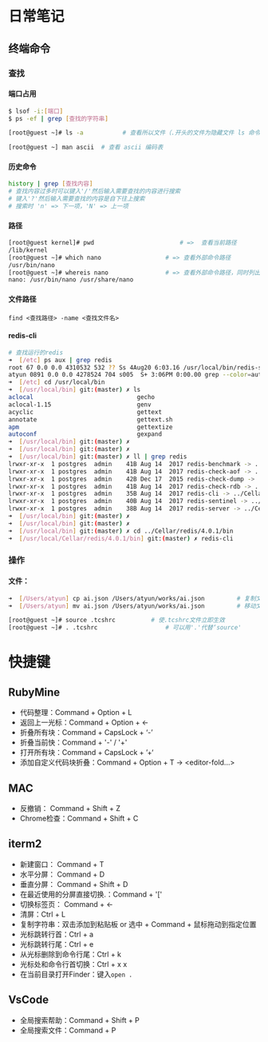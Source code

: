 # 日常笔记

## 终端命令

### 查找

#### 端口占用

```bash
$ lsof -i:[端口]
$ ps -ef | grep [查找的字符串]

[root@guest ~]# ls -a			# 查看所以文件（.开头的文件为隐藏文件 ls 命令不会显示）

[root@guest ~] man ascii  # 查看 ascii 编码表
```

#### 历史命令

~~~bash
history | grep [查找内容]
# 查找内容过多时可以键入'/'然后输入需要查找的内容进行搜索
# 键入'?'然后输入需要查找的内容是自下往上搜索
# 搜索时 'n' => 下一项，'N' => 上一项
~~~

#### 路径

```bash
[root@guest kernel]# pwd 						# =>  查看当前路径
/lib/kernel
[root@guest ~]# which nano					# => 查看外部命令路径
/usr/bin/nano
[root@guest ~]# whereis nano				# => 查看外部命令路径，同时列出相关配置文件
nano: /usr/bin/nano /usr/share/nano	
```

#### 文件路径

```
find <查找路径> -name <查找文件名>
```

#### redis-cli

```bash
# 查找运行的redis
➜  [/etc] ps aux | grep redis
root 67 0.0 0.0 4310532 532 ?? Ss 4Aug20 6:03.16 /usr/local/bin/redis-server 127.0.0.1:6379
atyun 0891 0.0 0.0 4278524 704 s005  S+ 3:06PM 0:00.00 grep --color=auto --exclude-dir=.bzr --exclude-dir=CVS --exclude-dir=.git --exclude-dir=.hg --exclude-dir=.svn --exclude-dir=.idea --exclude-dir=.tox redis
➜  [/etc] cd /usr/local/bin
➜  [/usr/local/bin] git:(master) ✗ ls
aclocal                             gecho                               hostid                              pgbench
aclocal-1.15                        genv                                hyperkit                            pinky
acyclic                             gettext                             idn2                                pkg-config
annotate                            gettext.sh                          ifnames                             pltcl_delmod
apm                                 gettextize                          img2webp                            pltcl_listmod
autoconf                            gexpand                             initdb                              pltcl_loadmod	 。。省略
➜  [/usr/local/bin] git:(master) ✗
➜  [/usr/local/bin] git:(master) ✗
➜  [/usr/local/bin] git:(master) ✗ ll | grep redis
lrwxr-xr-x  1 postgres  admin    41B Aug 14  2017 redis-benchmark -> ../Cellar/redis/4.0.1/bin/redis-benchmark
lrwxr-xr-x  1 postgres  admin    41B Aug 14  2017 redis-check-aof -> ../Cellar/redis/4.0.1/bin/redis-check-aof
lrwxr-xr-x  1 postgres  admin    42B Dec 17  2015 redis-check-dump -> ../Cellar/redis/3.0.5/bin/redis-check-dump
lrwxr-xr-x  1 postgres  admin    41B Aug 14  2017 redis-check-rdb -> ../Cellar/redis/4.0.1/bin/redis-check-rdb
lrwxr-xr-x  1 postgres  admin    35B Aug 14  2017 redis-cli -> ../Cellar/redis/4.0.1/bin/redis-cli
lrwxr-xr-x  1 postgres  admin    40B Aug 14  2017 redis-sentinel -> ../Cellar/redis/4.0.1/bin/redis-sentinel
lrwxr-xr-x  1 postgres  admin    38B Aug 14  2017 redis-server -> ../Cellar/redis/4.0.1/bin/redis-server
➜  [/usr/local/bin] git:(master) ✗
➜  [/usr/local/bin] git:(master) ✗
➜  [/usr/local/bin] git:(master) ✗ cd ../Cellar/redis/4.0.1/bin
➜  [/usr/local/Cellar/redis/4.0.1/bin] git:(master) ✗ redis-cli
```



### 操作

#### 文件：

```bash
➜  [/Users/atyun] cp ai.json /Users/atyun/works/ai.json 		# 复制文件到指定路径
➜  [/Users/atyun] mv ai.json /Users/atyun/works/ai.json 		# 移动文件到指定路径

[root@guest ~]# source .tcshrc 			# 使.tcshrc文件立即生效
[root@guest ~]# . .tcshrc  					# 可以用'.'代替‘source'
```



# 快捷键

## RubyMine

* 代码整理：Command + Option + L
* 返回上一光标：Command + Option + <-
* 折叠所有块：Command + CapsLock + ‘-’
* 折叠当前快：Command + '-' / '+'
* 打开所有块：Command + CapsLock + ’+‘
* 添加自定义代码块折叠：Command + Option + T  ->  <editor-fold...>

## MAC

* 反撤销： Command + Shift + Z
* Chrome检查：Command + Shift + C

## iterm2

* 新建窗口： Command + T
* 水平分屏： Command + D
* 垂直分屏： Command + Shift + D
* 在最近使用的分屏直接切换.：Command + '['
* 切换标签页： Command +  <-
* 清屏：Ctrl + L
* 复制字符串：双击添加到粘贴板 or 选中 + Command + 鼠标拖动到指定位置
* 光标跳转行首：Ctrl + a
* 光标跳转行尾：Ctrl + e
* 从光标删除到命令行尾：Ctrl + k
* 光标处和命令行首切换：Ctrl + x x
* 在当前目录打开Finder：键入`open .`



## VsCode

* 全局搜索帮助：Command + Shift + P
* 全局搜索文件：Command + P
